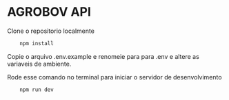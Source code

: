 # AGROBOV API

Clone o repositorio localmente

```bash
    npm install
```

Copie o arquivo .env.example e renomeie para para .env e altere as variaveis de ambiente.

Rode esse comando no terminal para iniciar o servidor de desenvolvimento

```bash
    npm run dev
```

